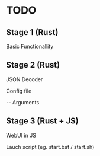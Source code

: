 # TODO

## Stage 1 (Rust)

Basic Functionallity

## Stage 2 (Rust)

JSON Decoder

Config file

-- Arguments

## Stage 3 (Rust + JS)

WebUI in JS

Lauch script (eg. start.bat / start.sh)